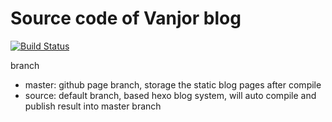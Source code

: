 #  Source code of Vanjor blog

[![Build Status](https://travis-ci.org/vanjor/VanjorBlogWebsite.svg)](https://travis-ci.org/vanjor/VanjorBlogWebsite)

branch
* master: github page branch, storage the static blog pages after compile
* source: default branch, based hexo blog system, will auto compile and publish result into master branch
